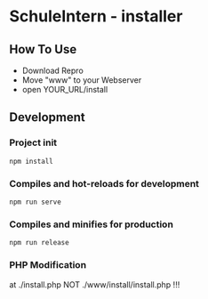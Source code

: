 # SchuleIntern - installer


## How To Use

- Download Repro
- Move "www" to your Webserver
- open YOUR_URL/install





## Development


### Project init
```
npm install
```

### Compiles and hot-reloads for development
```
npm run serve
```

### Compiles and minifies for production
```
npm run release
```

### PHP Modification

at ./install.php
NOT ./www/install/install.php !!!